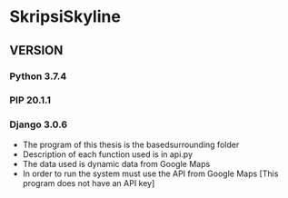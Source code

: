 # SkripsiSkyline
## VERSION
### Python 3.7.4
### PIP 20.1.1
### Django 3.0.6

- The program of this thesis is the basedsurrounding folder
- Description of each function used is in api.py
- The data used is dynamic data from Google Maps
- In order to run the system must use the API from Google Maps
[This program does not have an API key]
